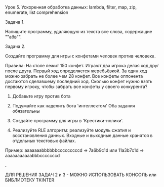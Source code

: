 
Урок 5. Ускоренная обработка данных: lambda, filter, map, zip, enumerate, list comprehension

Задача 1. 

Напишите программу, удаляющую из текста все слова, содержащие ""абв"".

Задача 2.

Создайте программу для игры с конфетами человек против человека.

Правила: На столе лежит 150 конфет. Играют два игрока делая ход друг после друга. Первый ход определяется жеребьёвкой. За один ход можно забрать не более чем 28 конфет. Все конфеты оппонента достаются сделавшему последний ход. Сколько конфет нужно взять первому игроку, чтобы забрать все конфеты у своего конкурента?
1. Добавьте игру против бота
2. Подумайте как наделить бота 'интеллектом'
Оба задания обязательны


3. Создайте программу для игры в 'Крестики-нолики'.


4. Реализуйте RLE алгоритм: реализуйте модуль сжатия и восстановления данных. Входные и выходные данные хранятся в отдельных текстовых файлах.

Пример: aaaaaaabbbbbbcccccccccd => 7a6b9c1d или 11a3b7c1d => aaaaaaaaaaabbbcccccccd

.

ДЛЯ РЕШЕНИЯ ЗАДАЧ 2 и 3 - МОЖНО ИСПОЛЬЗОВАТЬ КОНСОЛЬ или БИБЛИОТЕКУ TKINTER